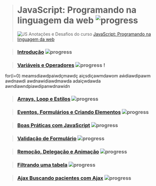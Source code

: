 ># **JavaScript: Programando na linguagem da web** ![progress](http://progressed.io/bar/0?title=completed "progress")
> ![JS](https://www.alura.com.br/assets/api/share/curso-javascript-programando-na-linguagem-web.png)
> Anotações e Desafios do curso [JavaScript: Programando na linguagem da web](https://www.alura.com.br/curso-online-javascript-programando-na-linguagem-web)


>### [Introdução](https://github.com/felipedotcom/StudyFlow/blob/master/Javascript_Ninja/Anota%C3%A7%C3%B5es%20das%20Aulas/Aula01.md) ![progress](http://progressed.io/bar/100?title=completed "progress")

>### [Variáveis e Operadores](https://github.com/felipedotcom/StudyFlow/blob/master/Javascript_Ninja/Anota%C3%A7%C3%B5es%20das%20Aulas/Aula02.md) ![progress](http://progressed.io/bar/100?title=completed "progress") !

for(i=0)
meamsdiawdpaiwdçmawdç
aiçsdiçawmdawom
aẃdiawdipawm
awdnawdi
awdnawidiawdmawda
adaiçwdawda
awndiawndpiawdipanwdnawidn

>### [Arrays, Loop e Estilos](https://github.com/felipedotcom/StudyFlow/blob/master/Javascript_Ninja/Anota%C3%A7%C3%B5es%20das%20Aulas/Aula03.md) ![progress](http://progressed.io/bar/100?title=completed "progress")

>### [Eventos, Formulários e Criando Elementos](https://github.com/felipedotcom/StudyFlow/blob/master/Javascript_Ninja/Anota%C3%A7%C3%B5es%20das%20Aulas/Aula04.md) ![progress](http://progressed.io/bar/100?title=completed "progress")

>### [Boas Práticas com JavaScript](https://github.com/felipedotcom/StudyFlow/blob/master/Javascript_Ninja/Anotações%20das%20Aulas/Aula05.md) ![progress](http://progressed.io/bar/100?title=completed "progress")


>### [Validação de Formulário](https://github.com/felipedotcom/StudyFlow/blob/master/Javascript_Ninja/Anotações%20das%20Aulas/Aula06.md) ![progress](http://progressed.io/bar/100?title=completed "progress")

>### [Remoção, Delegação e Animação](https://github.com/felipedotcom/StudyFlow/blob/master/Javascript_Ninja/Anotações%20das%20Aulas/Aula07.md) ![progress](http://progressed.io/bar/100?title=completed "progress")

>### [Filtrando uma tabela](https://github.com/felipedotcom/StudyFlow/blob/master/Javascript_Ninja/Anotações%20das%20Aulas/Aula07.md) ![progress](http://progressed.io/bar/100?title=completed "progress")

>### [Ajax Buscando pacientes com Ajax](https://github.com/felipedotcom/StudyFlow/blob/master/Javascript_Ninja/Anotações%20das%20Aulas/Aula07.md) ![progress](http://progressed.io/bar/100?title=completed "progress")

